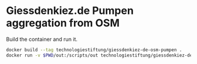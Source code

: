 # Giessdenkiez.de Pumpen aggregation from OSM

Build the container and run it.

```bash
docker build --tag technologiestiftung/giessdenkiez-de-osm-pumpen .
docker run -v $PWD/out:/scripts/out technologiestiftung/giessdenkiez-de-osm-pumpen
```